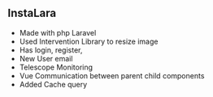 ## InstaLara
- Made with php Laravel
- Used Intervention Library to resize image
- Has login, register,
- New User email
- Telescope Monitoring
- Vue Communication between parent child components
- Added Cache query
